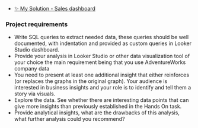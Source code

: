 - [✨ My Solution - Sales dashboard](https://lookerstudio.google.com/reporting/7488c0dd-1123-4d7b-a43e-ef4b3c613ad3/page/p_v0iz5myh4c)

### Project requirements
- Write SQL queries to extract needed data, these queries should be well documented, with indentation and provided as custom queries in Looker Studio dashboard.
- Provide your analysis in Looker Studio or other data visualization tool of your choice the main requirement being that you use AdventureWorks company data
- You need to present at least one additional insight that either reinforces (or replaces the graphs in the original graph). Your audience is interested in business insights and your role is to identify and tell them a story via visuals.
- Explore the data. See whether there are interesting data points that can give more insights than previously established in the Hands On task.
- Provide analytical insights, what are the drawbacks of this analysis, what further analysis could you recommend?
